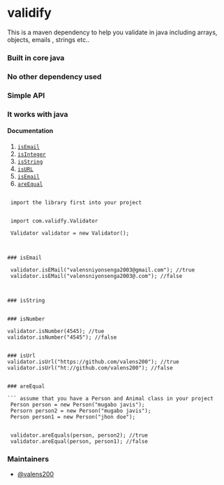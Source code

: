 # validify
This is a maven dependency to help you validate  in java including arrays, objects, emails , strings etc..
### Built in core java
### No other dependency used
### Simple API
### It works with java


#### Documentation

1. <a href="#isemail">`isEmail`</a>
2. <a href="#isInteger">`isInteger`</a>
3. <a href="#isString">`isString`</a>
4. <a href="#isURL">`isURL`</a>
5. <a href="#isEmail">`isEmail`</a>
6. <a href="#areEqual">`areEqual`</a>


``` ways to consume our APIS

 import the library first into your project
 
 
 import com.validfy.Validator

 Validator validator = new Validator();



### isEmail

 validator.isEMail("valensniyonsenga2003@gmail.com"); //true
 validator.isEMail("valensniyonsenga2003@.com"); //false



### isString


### isNumber

validator.isNumber(4545); //tue
validator.isNumber("4545"); //false


### isUrl
validator.isUrl("https://github.com/valens200"); //true
validator.isUrl("ht://github.com/valens200"); //false


### areEqual

``` assume that you have a Person and Animal class in your project
 Person person = new Person("mugabo javis");
 Persorn person2 = new Person("mugabo javis");
 Person person1 = new Person("jhon doe");
 
 
 validator.areEquals(person, person2); //true
 validator.areEqual(person, person1); //false
 ```
 
 
 ### Maintainers

- [@valens200](https://github.com/valens200)





